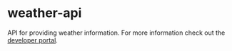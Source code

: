 # weather-api
API for providing weather information. For more information check out the [developer portal](https://developer-test.openepi.io/data-catalog/weather/).
